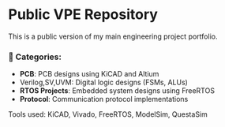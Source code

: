 # Public VPE Repository

This is a public version of my main engineering project portfolio.

### 🔧 Categories:
- **PCB**: PCB designs using KiCAD and Altium
- Verilog,SV,UVM: Digital logic designs (FSMs, ALUs)
- **RTOS Projects**: Embedded system designs using FreeRTOS
- **Protocol**: Communication protocol implementations

Tools used: KiCAD, Vivado, FreeRTOS, ModelSim, QuestaSim
